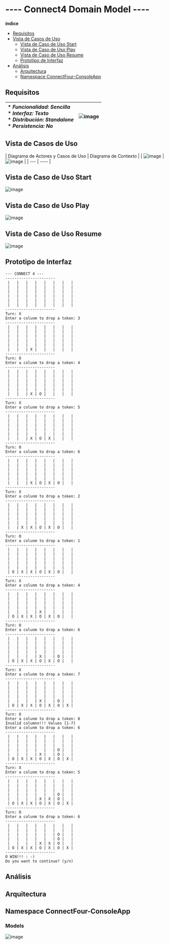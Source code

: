 # ---- Connect4 Domain Model ----

**índice**
- [Requisitos](#Requisitos)  
- [Vista de Casos de Uso](#Vista-de-Casos-de-Uso)  
    - [Vista de Caso de Uso Start](#Vista-de-Caso-de-Uso-Start)  
    - [Vista de Caso de Uso Play](#Vista-de-Caso-de-Uso-Play)  
    - [Vista de Caso de Uso Resume](#Vista-de-Caso-de-Uso-Resume)  
    - [Prototipo de Interfaz](#Prototipo-de-Interfaz)
- [Análisis](#Analisis)  
    - [Arquitectura](#Arquitectura)  
    - [Namespace ConnectFour-ConsoleApp](#Namespace-ConnectFour-ConsoleApp)

## Requisitos

| * _Funcionalidad: **Sencilla**_<br/>  * _Interfaz: **Texto**_<br/>  * _Distribución: **Standalone**_<br/>  * _Persistencia: **No**_<br/> | ![image](https://user-images.githubusercontent.com/46433173/201655777-04df645a-dccc-4d79-975b-b7781f480de4.png) | 
| :------- | :------: |  

## Vista de Casos de Uso

|  Diagrama de Actores y Casos de Uso |  Diagrama de Contexto  |
|  ![image](https://user-images.githubusercontent.com/46433173/201655805-28718256-bf6f-408d-99bc-a195714dff1d.png) | ![image](https://user-images.githubusercontent.com/46433173/201657041-f93b90c5-5d02-43c3-939e-844b10eaea43.png) |
| --- | ---- |  

## Vista de Caso de Uso Start

![image](https://user-images.githubusercontent.com/46433173/201657754-9b03324e-ac21-4965-844a-982b850623e6.png)

## Vista de Caso de Uso Play

![image](https://user-images.githubusercontent.com/46433173/201662002-7b675981-e0f4-42ed-b51b-0a366b0f31ba.png)

## Vista de Caso de Uso Resume

![image](https://user-images.githubusercontent.com/46433173/201663032-5ff28bf6-9d6e-4317-b522-ee0c0025affc.png)

## Prototipo de Interfaz

```
--- CONNECT 4 ---
----------------------
 |   |   |   |   |   |   |   |
 |   |   |   |   |   |   |   |
 |   |   |   |   |   |   |   |
 |   |   |   |   |   |   |   |
 |   |   |   |   |   |   |   |
 |   |   |   |   |   |   |   |
----------------------
Turn: X
Enter a colunm to drop a token: 3
----------------------
 |   |   |   |   |   |   |   |
 |   |   |   |   |   |   |   |
 |   |   |   |   |   |   |   |
 |   |   |   |   |   |   |   |
 |   |   |   |   |   |   |   |
 |   |   | X |   |   |   |   |
----------------------
Turn: O
Enter a colunm to drop a token: 4
----------------------
 |   |   |   |   |   |   |   |
 |   |   |   |   |   |   |   |
 |   |   |   |   |   |   |   |
 |   |   |   |   |   |   |   |
 |   |   |   |   |   |   |   |
 |   |   | X | O |   |   |   |
----------------------
Turn: X
Enter a colunm to drop a token: 5
----------------------
 |   |   |   |   |   |   |   |
 |   |   |   |   |   |   |   |
 |   |   |   |   |   |   |   |
 |   |   |   |   |   |   |   |
 |   |   |   |   |   |   |   |
 |   |   | X | O | X |   |   |
----------------------
Turn: O
Enter a colunm to drop a token: 6
----------------------
 |   |   |   |   |   |   |   |
 |   |   |   |   |   |   |   |
 |   |   |   |   |   |   |   |
 |   |   |   |   |   |   |   |
 |   |   |   |   |   |   |   |
 |   |   | X | O | X | O |   |
----------------------
Turn: X
Enter a colunm to drop a token: 2
----------------------
 |   |   |   |   |   |   |   |
 |   |   |   |   |   |   |   |
 |   |   |   |   |   |   |   |
 |   |   |   |   |   |   |   |
 |   |   |   |   |   |   |   |
 |   | X | X | O | X | O |   |
----------------------
Turn: O
Enter a colunm to drop a token: 1
----------------------
 |   |   |   |   |   |   |   |
 |   |   |   |   |   |   |   |
 |   |   |   |   |   |   |   |
 |   |   |   |   |   |   |   |
 |   |   |   |   |   |   |   |
 | O | X | X | O | X | O |   |
----------------------
Turn: X
Enter a colunm to drop a token: 4
----------------------
 |   |   |   |   |   |   |   |
 |   |   |   |   |   |   |   |
 |   |   |   |   |   |   |   |
 |   |   |   |   |   |   |   |
 |   |   |   | X |   |   |   |
 | O | X | X | O | X | O |   |
----------------------
Turn: O
Enter a colunm to drop a token: 6
----------------------
 |   |   |   |   |   |   |   |
 |   |   |   |   |   |   |   |
 |   |   |   |   |   |   |   |
 |   |   |   |   |   |   |   |
 |   |   |   | X |   | O |   |
 | O | X | X | O | X | O |   |
----------------------
Turn: X
Enter a colunm to drop a token: 7
----------------------
 |   |   |   |   |   |   |   |
 |   |   |   |   |   |   |   |
 |   |   |   |   |   |   |   |
 |   |   |   |   |   |   |   |
 |   |   |   | X |   | O |   |
 | O | X | X | O | X | O | X |
----------------------
Turn: O
Enter a colunm to drop a token: 8
Invalid columnn!!! Values [1-7]
Enter a colunm to drop a token: 6
----------------------
 |   |   |   |   |   |   |   |
 |   |   |   |   |   |   |   |
 |   |   |   |   |   |   |   |
 |   |   |   |   |   | O |   |
 |   |   |   | X |   | O |   |
 | O | X | X | O | X | O | X |
----------------------
Turn: X
Enter a colunm to drop a token: 5
----------------------
 |   |   |   |   |   |   |   |
 |   |   |   |   |   |   |   |
 |   |   |   |   |   |   |   |
 |   |   |   |   |   | O |   |
 |   |   |   | X | X | O |   |
 | O | X | X | O | X | O | X |
----------------------
Turn: O
Enter a colunm to drop a token: 6
----------------------
 |   |   |   |   |   |   |   |
 |   |   |   |   |   |   |   |
 |   |   |   |   |   | O |   |
 |   |   |   |   |   | O |   |
 |   |   |   | X | X | O |   |
 | O | X | X | O | X | O | X |
----------------------
O WIN!!! : -)
Do you want to continue? (y/n)
```

## Análisis

## Arquitectura

## Namespace ConnectFour-ConsoleApp

### Models

![image](https://user-images.githubusercontent.com/46433173/200595799-06b041d0-e3d3-4803-8e02-52b3708587e4.png)
